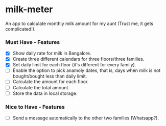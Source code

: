 # milk-meter

An app to calculate monthly milk amount for my aunt (Trust me, it gets complicated!).

### Must Have - Features

-   [x] Show daily rate for milk in Bangalore.
-   [x] Create three different calendars for three floors/three families.
-   [x] Set daily limit for each floor (it's different for every family).
-   [ ] Enable the option to pick anamoly dates, that is, days when milk is not bought/bought less than daily limit.
-   [ ] Calculate the amount for each floor.
-   [ ] Calculate the total amount.
-   [ ] Store the data in local storage.

### Nice to Have - Features

-   [ ] Send a message automatically to the other two families (Whatsapp?).
